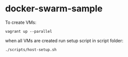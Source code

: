 # docker-swarm-sample

To create VMs:

```shell
vagrant up --parallel
```

when all VMs are created run setup script in script folder:

```shell
./scripts/host-setup.sh
```
